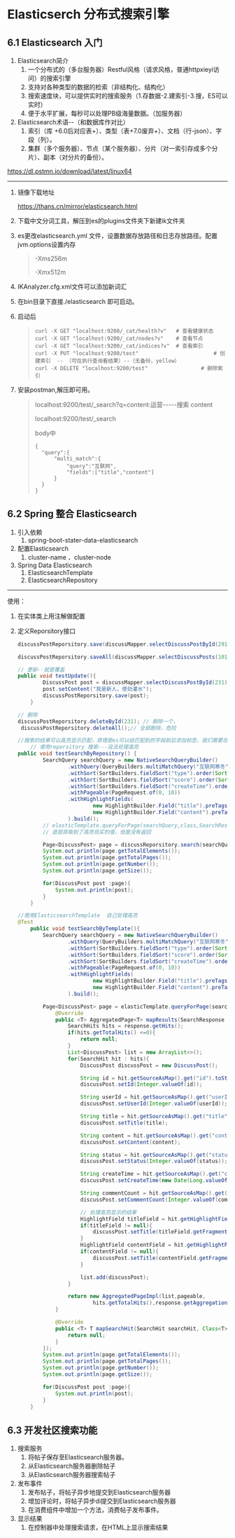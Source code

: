 # Elasticserch 分布式搜索引擎

## 6.1 Elasticsearch 入门

1. Elasticsearch简介
	1. 一个分布式的（多台服务器）Restful风格（请求风格，普通httpxieyi访问）的搜索引擎
	2. 支持对各种类型的数据的检索（非结构化、结构化）
	3. 搜索速度块，可以提供实时的搜索服务（1.存数据-2.建索引-3.搜，ES可以实时）
	4. 便于水平扩展，每秒可以处理PB级海量数据。（加服务器）
2. Elasticsearch术语--（和数据库作对比）
	1. 索引（库 +6.0后对应表+）、类型（表+7.0废弃+）、文档（行-json）、字段（列）。
	2. 集群（多个服务器）、节点（某个服务器）、分片（对一索引存成多个分片）、副本（对分片的备份）。

https://dl.pstmn.io/download/latest/linux64

---

1. 镜像下载地址

	https://thans.cn/mirror/elasticsearch.html

2. 下载中文分词工具，解压到es的plugins文件夹下新建ik文件夹

3. es更改elasticsearch.yml 文件，设置数据存放路径和日志存放路径。配置jvm.options设置内存 

	> -Xms256m
	>
	> -Xmx512m

4. IKAnalyzer.cfg.xml文件可以添加新词汇

5. 在bin目录下直接./elasticsearch 即可启动。

6. 启动后

	> ```shell
	> curl -X GET "localhost:9200/_cat/health?v"   # 查看健康状态
	> curl -X GET "localhost:9200/_cat/nodes?v"    # 查看节点
	> curl -X GET "localhost:9200/_cat/indices?v"  # 查看索引
	> curl -X PUT "localhost:9200/test"                        # 创建索引  -- （可在执行查询看结果）--（无备份，yellow）
	> curl -X DELETE "localhost:9200/test"                 # 删除索引
	> ```

7. 安装postman,解压即可用。

	>localhost:9200/test/_search?q=content:运营-----搜索 content
	>
	>localhost:9200/test/_search
	>
	>body中
	>
	>```javas
	>{
	>	"query":{
	>		"multi_match":{
	>			"query":"互联网",
	>			"fields":["title","content"]
	>		}
	>	}
	>}
	>```
	>

## 6.2 Spring 整合 Elasticsearch

1. 引入依赖
	1. spring-boot-stater-data-elasticsearch
2. 配置Elasticsearch
	1. cluster-name 、cluster-node
3. Spring Data Elasticsearch
	1. ElasticsearchTemplate
	2. ElasticsearchRepository

-------

使用：

1. 在实体类上用注解做配置

2. 定义Reporsitory接口

	```java
	discussPostReporsitory.save(discussMapper.selectDiscussPostById(291)); // 插入一条数据
	
	discussPostReporsitory.saveAll(discussMapper.selectDiscussPosts(101,0,100)); // 批量插入
	
	// 更新--就是覆盖
	public void testUpdate(){
	        DiscussPost post = discussMapper.selectDiscussPostById(231);
	        post.setContent("我是新人，使劲灌水");
	        discussPostReporsitory.save(post);
	    }
	
	// 删除
	discussPostReporsitory.deleteById(231); // 删除一个，
	 discussPostReporsitory.deleteAll();// 全部删除，危险
	
	//搜索的结果可以高亮显示匹配，原理是es可以给匹配到的字段前后添加标签，我们需要在css上给他们指定颜色即可
	    // 使用reporsitory 搜索---没法处理高亮
	public void testSearchByRepository() {
	        SearchQuery searchQuery = new NativeSearchQueryBuilder()
	                .withQuery(QueryBuilders.multiMatchQuery("互联网寒冬", "title", "content")) // 构造查询条件
	                .withSort(SortBuilders.fieldSort("type").order(SortOrder.DESC))// 构建排序条件
	                .withSort(SortBuilders.fieldSort("score").order(SortOrder.DESC))// 构建排序条件
	                .withSort(SortBuilders.fieldSort("createTime").order(SortOrder.DESC))
	                .withPageable(PageRequest.of(0, 10))
	                .withHighlightFields(
	                        new HighlightBuilder.Field("title").preTags("<em>").postTags("</em>"),
	                        new HighlightBuilder.Field("content").preTags("<em>").postTags("</em>")
	                ).build();
	        // elasticTemplate.queryForPage(searchQuery,class,SearchResultMapper)
	        // 底层获取到了高亮现实的值，但是没有返回
	
	        Page<DiscussPost> page = discussReporsitory.search(searchQuery);
	        System.out.println(page.getTotalElements());
	        System.out.println(page.getTotalPages());
	        System.out.println(page.getNumber());
	        System.out.println(page.getSize());
	
	        for(DiscussPost post :page){
	            System.out.println(post);
	        }
	    }
	
	//使用ElasticsearchTemplate  自己处理高亮
	@Test
	    public void testSearchByTemplate(){
	        SearchQuery searchQuery = new NativeSearchQueryBuilder()
	                .withQuery(QueryBuilders.multiMatchQuery("互联网寒冬", "title", "content")) // 构造查询条件
	                .withSort(SortBuilders.fieldSort("type").order(SortOrder.DESC))// 构建排序条件
	                .withSort(SortBuilders.fieldSort("score").order(SortOrder.DESC))// 构建排序条件
	                .withSort(SortBuilders.fieldSort("createTime").order(SortOrder.DESC))
	                .withPageable(PageRequest.of(0, 10))
	                .withHighlightFields(
	                        new HighlightBuilder.Field("title").preTags("<em>").postTags("</em>"),
	                        new HighlightBuilder.Field("content").preTags("<em>").postTags("</em>")
	                ).build();
	
	        Page<DiscussPost> page = elasticTemplate.queryForPage(searchQuery, DiscussPost.class, new SearchResultMapper() {
	            @Override
	            public <T> AggregatedPage<T> mapResults(SearchResponse response, Class<T> aClass, Pageable pageable) {
	                SearchHits hits = response.getHits();
	                if(hits.getTotalHits() <=0){
	                    return null;
	                }
	                List<DiscussPost> list = new ArrayList<>();
	                for(SearchHit hit : hits){
	                    DiscussPost discussPost = new DiscussPost();
	
	                    String id = hit.getSourceAsMap().get("id").toString();
	                    discussPost.setId(Integer.valueOf(id));
	
	                    String userId = hit.getSourceAsMap().get("userId").toString();
	                    discussPost.setUserId(Integer.valueOf(userId));
	
	                    String title = hit.getSourceAsMap().get("title").toString();
	                    discussPost.setTitle(title);
	
	                    String content = hit.getSourceAsMap().get("content").toString();
	                    discussPost.setContent(content);
	
	                    String status = hit.getSourceAsMap().get("status").toString();
	                    discussPost.setStatus(Integer.valueOf(status));
	
	                    String createTime = hit.getSourceAsMap().get("createTime").toString();
	                    discussPost.setCreateTime(new Date(Long.valueOf(createTime)));
	
	                    String commentCount = hit.getSourceAsMap().get("commentCount").toString();
	                    discussPost.setCommentCount(Integer.valueOf(commentCount));
	
	                    // 处理高亮显示的结果
	                    HighlightField titleField = hit.getHighlightFields().get("title");
	                    if(titleField != null){
	                        discussPost.setTitle(titleField.getFragments()[0].toString());
	                    }
	                    HighlightField contentField = hit.getHighlightFields().get("content");
	                    if(contentField != null){
	                        discussPost.setTitle(contentField.getFragments()[0].toString());
	                    }
	
	                    list.add(discussPost);
	                }
	
	                return new AggregatedPageImpl(list,pageable,
	                        hits.getTotalHits(),response.getAggregations(),response.getScrollId(),hits.getMaxScore());
	            }
	
	            @Override
	            public <T> T mapSearchHit(SearchHit searchHit, Class<T> aClass) {
	                return null;
	            }
	        });
	        System.out.println(page.getTotalElements());
	        System.out.println(page.getTotalPages());
	        System.out.println(page.getNumber());
	        System.out.println(page.getSize());
	
	        for(DiscussPost post :page){
	            System.out.println(post);
	        }
	    }
	```

	

## 6.3 开发社区搜索功能

1.  搜索服务
	1. 将帖子保存至Elasticsearch服务器。
	2. 从Elasticsearch服务器删除帖子
	3. 从Elasticsearch服务器搜索帖子
2. 发布事件
	1. 发布帖子，将帖子异步地提交到Elasticsearch服务器
	2. 增加评论时，将帖子异步di提交到Elasticsearch服务器
	3. 在消费组件中增加一个方法，消费帖子发布事件。
3. 显示结果
	1. 在控制器中处理搜索请求，在HTML上显示搜索结果